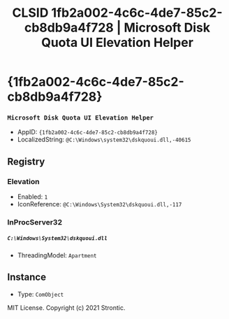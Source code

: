 ﻿---
title: "CLSID 1fb2a002-4c6c-4de7-85c2-cb8db9a4f728 | Microsoft Disk Quota UI Elevation Helper"
excerpt: What is COM-Object CLSID 1fb2a002-4c6c-4de7-85c2-cb8db9a4f728?
---

# {1fb2a002-4c6c-4de7-85c2-cb8db9a4f728}

### `Microsoft Disk Quota UI Elevation Helper`
* AppID: `{1fb2a002-4c6c-4de7-85c2-cb8db9a4f728}`
* LocalizedString: `@C:\Windows\system32\dskquoui.dll,-40615`

## Registry


### Elevation

* Enabled: `1`
* IconReference: `@C:\Windows\System32\dskquoui.dll,-117`

### InProcServer32

##### `C:\Windows\System32\dskquoui.dll`
* ThreadingModel: `Apartment`

## Instance

* Type: `ComObject`

MIT License. Copyright (c) 2021 Strontic.


